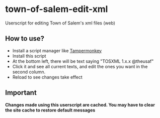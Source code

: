 # town-of-salem-edit-xml
Userscript for editing Town of Salem's xml files (web)

## How to use?
- Install a script manager like [Tampermonkey](https://tampermonkey.net)
- Install this script
- At the bottom left, there will be text saying "TOSXML 1.x.x @theusaf"
- Click it and see all current texts, and edit the ones you want in the second column.
- Reload to see changes take effect

## Important
**Changes made using this userscript are cached. You may have to clear the site cache to restore default messages**
